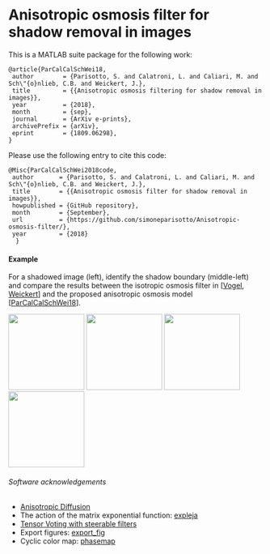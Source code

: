 # Anisotropic osmosis filter for shadow removal in images
This is a MATLAB suite package for the following work:

```
@article{ParCalCalSchWei18,
 author        = {Parisotto, S. and Calatroni, L. and Caliari, M. and Sch\"{o}nlieb, C.B. and Weickert, J.},
 title         = {{Anisotropic osmosis filtering for shadow removal in images}},
 year          = {2018},
 month         = {sep}, 
 journal       = {ArXiv e-prints},
 archivePrefix = {arXiv},
 eprint        = {1809.06298},
}
```

Please use the following entry to cite this code:

```
@Misc{ParCalCalSchWei2018code,
 author       = {Parisotto, S. and Calatroni, L. and Caliari, M. and Sch\"{o}nlieb, C.B. and Weickert, J.},
 title        = {{Anisotropic osmosis filter for shadow removal in images}},
 howpublished = {GitHub repository},
 month        = {September},
 url          = {https://github.com/simoneparisotto/Anisotropic-osmosis-filter/},
 year         = {2018}
  }
```

#### Example
For a shadowed image (left), identify the shadow boundary (middle-left) and compare the results between the isotropic osmosis filter in [[Vogel](https://link.springer.com/chapter/10.1007/978-3-642-38267-3_31), [Weickert](https://link.springer.com/chapter/10.1007/978-3-642-40395-8_3)] and the proposed anisotropic osmosis model [[ParCalCalSchWei18](https://arxiv.org/abs/1809.06298)].

<img src="https://raw.githubusercontent.com/simoneparisotto/Anisotropic-osmosis-filter/master/runme_syntethic/results/case11/u_start_65.png" width="150px"> <img src="https://raw.githubusercontent.com/simoneparisotto/Anisotropic-osmosis-filter/master/runme_syntethic/results/case11/theta65.png" width="150px"> <img src="https://raw.githubusercontent.com/simoneparisotto/Anisotropic-osmosis-filter/master/runme_syntethic/results/case11/u_CLA_65.png" width="150px"> <img src="https://raw.githubusercontent.com/simoneparisotto/Anisotropic-osmosis-filter/master/runme_syntethic/results/case11/u_MIR_65.png" width="150px">

######  Software acknowledgements
* [Anisotropic Diffusion](https://uk.mathworks.com/matlabcentral/fileexchange/47244-anisotropic-diffusion-stable-scheme)
* The action of the matrix exponential function: [expleja](https://bitbucket.org/expleja/expleja)
* [Tensor Voting with steerable filters](https://uk.mathworks.com/matlabcentral/fileexchange/47398-tensor-voting-with-steerable-filters)
* Export figures: [export_fig](https://github.com/altmany/export\_fig)
* Cyclic color map: [phasemap](https://uk.mathworks.com/matlabcentral/fileexchange/57020-cyclic-color-map)